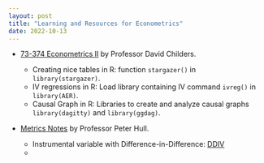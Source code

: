 ```yaml
---
layout: post
title: "Learning and Resources for Econometrics"
date: 2022-10-13
---
```

  
-   [73-374 Econometrics II](https://donskerclass.github.io/EconometricsII/MultivariateIV.html) by Professor David Childers. 
    -   Creating nice tables in R: function `stargazer()` in `library(stargazer)`.
    -   IV regressions in R: Load library containing IV command `ivreg()` in `library(AER)`.
    -   Causal Graph in R: Libraries to create and analyze causal graphs `library(dagitty)` and `library(ggdag)`.
                             
-   [Metrics Notes](https://about.peterhull.net/metrix) by Professor Peter Hull. 
    -   Instrumental variable with Difference-in-Difference: [DDIV](https://uce04d8f60f2d63e425dafd1c49f.dl.dropboxusercontent.com/cd/0/inline2/Buv-Oy9vX8htBbMyn7VYiVtlg4cNK-Yl8UbG_vznKnB5zMDTByqma94xt-1v2PsSsedqpRjVW41AenDTbG-kd8usJelnlb6t9jeEQoSoQVKcdiehBJA3OQOX2Lqy--YfCcLK4Z2r2uo8NAZSq2gMRVak9bzIHmoBGkbazbNeMndCEsVe7uYjPOqBbrmtm36GHxhdUzZ8ivhjcaR_bR5KuDW6PWjvJeFXpTZI8R31m1jS_O9oRxaJ8UA_zHPZfFB8_KFEIEMk3r1TM6fjgR0eshiQoTints44-45hb1D_FHCEhUxotPhs_Yvd3beoex3ODlaHvDXxoQrcm4Jd-feEG7Xj3T9TcByvR0Ybng7_MIchpjXw3G3mRU0UX007pvxGrhsg3wZxg1f9mouSV09vnJ1ktc6cNDLyyhDHjj_JLlKqIA/file#)
    -   
